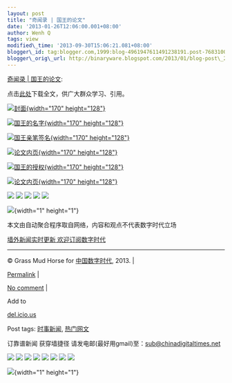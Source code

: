 ```yaml
--- 
layout: post 
title: "奇闻录 | 国王的论文" 
date: '2013-01-26T12:06:00.001+08:00' 
author: Wenh Q
tags: view
modified\_time: '2013-09-30T15:06:21.081+08:00' 
blogger\_id: tag:blogger.com,1999:blog-4961947611491238191.post-7683100582809843851
blogger\_orig\_url: http://binaryware.blogspot.com/2013/01/blog-post\_2262.html
--- 
```

[奇闻录
|
国王的论文](http://feedproxy.google.com/~r/chinagfwblog/~3/tchxbTIYr9Q/):



点击[此处](http://qiwen.lu/uploads/xilunwen.pdf)下载全文，供广大群众学习、引用。

<div>

<div>

<div>

[![封面](http://qiwen.lu/wp-content/gallery/guowanglunw/thumbs/thumbs_1.jpg "封面"){width="170"
height="128"}](http://qiwen.lu/wp-content/gallery/guowanglunw/1.jpg " ")

</div>

</div>

</div>

<div>

<div>

[![国王的名字](http://qiwen.lu/wp-content/gallery/guowanglunw/thumbs/thumbs_2.jpg "国王的名字"){width="170"
height="128"}](http://qiwen.lu/wp-content/gallery/guowanglunw/2.jpg " ")

</div>

</div>

<div>

<div>

[![国王亲笔签名](http://qiwen.lu/wp-content/gallery/guowanglunw/thumbs/thumbs_3.jpg "国王亲笔签名"){width="170"
height="128"}](http://qiwen.lu/wp-content/gallery/guowanglunw/3.jpg " ")

</div>

</div>

<div>

<div>

[![论文内页](http://qiwen.lu/wp-content/gallery/guowanglunw/thumbs/thumbs_4.jpg "论文内页"){width="170"
height="128"}](http://qiwen.lu/wp-content/gallery/guowanglunw/4.jpg " ")

</div>

</div>

<div>

<div>

[![国王的授权](http://qiwen.lu/wp-content/gallery/guowanglunw/thumbs/thumbs_5.jpg "国王的授权"){width="170"
height="128"}](http://qiwen.lu/wp-content/gallery/guowanglunw/5.jpg " ")

</div>

</div>

<div>

<div>

[![论文内页](http://qiwen.lu/wp-content/gallery/guowanglunw/thumbs/thumbs_6.jpg "论文内页"){width="170"
height="128"}](http://qiwen.lu/wp-content/gallery/guowanglunw/6.jpg " ")

</div>

</div>

<div>

</div>



<div>

[![](http://feeds.feedburner.com/~ff/qi-wen-lu?d=yIl2AUoC8zA)](http://feeds.feedburner.com/~ff/qi-wen-lu?a=AiSKhD1hBFw:R5DVkh4zOdg:yIl2AUoC8zA)
[![](http://feeds.feedburner.com/~ff/qi-wen-lu?d=7Q72WNTAKBA)](http://feeds.feedburner.com/~ff/qi-wen-lu?a=AiSKhD1hBFw:R5DVkh4zOdg:7Q72WNTAKBA)
[![](http://feeds.feedburner.com/~ff/qi-wen-lu?i=AiSKhD1hBFw:R5DVkh4zOdg:F7zBnMyn0Lo)](http://feeds.feedburner.com/~ff/qi-wen-lu?a=AiSKhD1hBFw:R5DVkh4zOdg:F7zBnMyn0Lo)
[![](http://feeds.feedburner.com/~ff/qi-wen-lu?i=AiSKhD1hBFw:R5DVkh4zOdg:V_sGLiPBpWU)](http://feeds.feedburner.com/~ff/qi-wen-lu?a=AiSKhD1hBFw:R5DVkh4zOdg:V_sGLiPBpWU)
[![](http://feeds.feedburner.com/~ff/qi-wen-lu?d=qj6IDK7rITs)](http://feeds.feedburner.com/~ff/qi-wen-lu?a=AiSKhD1hBFw:R5DVkh4zOdg:qj6IDK7rITs)

</div>

![](http://feeds.feedburner.com/~r/qi-wen-lu/~4/AiSKhD1hBFw){width="1"
height="1"}

本文由自动聚合程序取自网络，内容和观点不代表数字时代立场



[墙外新闻实时更新 欢迎订阅数字时代](http://eepurl.com/msuvD)


















------------------------------------------------------------------------

© Grass Mud Horse for [中国数字时代](https://caonima.biz/chinese), 2013.
|

[Permalink](https://caonima.biz/chinese/2013/01/%e5%a5%87%e9%97%bb%e5%bd%95-%e5%9b%bd%e7%8e%8b%e7%9a%84%e8%ae%ba%e6%96%87/)
|

[No
comment](https://caonima.biz/chinese/2013/01/%e5%a5%87%e9%97%bb%e5%bd%95-%e5%9b%bd%e7%8e%8b%e7%9a%84%e8%ae%ba%e6%96%87/#comments)
|

Add to

[del.icio.us](http://del.icio.us/post?url=https://caonima.biz/chinese/2013/01/%e5%a5%87%e9%97%bb%e5%bd%95-%e5%9b%bd%e7%8e%8b%e7%9a%84%e8%ae%ba%e6%96%87/&title=%E5%A5%87%E9%97%BB%E5%BD%95%20%7C%20%E5%9B%BD%E7%8E%8B%E7%9A%84%E8%AE%BA%E6%96%87)





Post tags:
[时事新闻](https://caonima.biz/chinese/tag/%e6%97%b6%e4%ba%8b%e6%96%b0%e9%97%bb/?category=10466),
[热门网文](https://caonima.biz/chinese/tag/%e7%83%ad%e9%97%a8%e7%bd%91%e6%96%87/?category=10466)



订靠谱新闻 获穿墙捷径
请发电邮(最好用gmail)至：sub@chinadigitaltimes.net







<div>

[![](http://feeds.feedburner.com/~ff/chinagfwblog?d=yIl2AUoC8zA)](http://feeds.feedburner.com/~ff/chinagfwblog?a=tchxbTIYr9Q:-TChNkiyt5w:yIl2AUoC8zA)
[![](http://feeds.feedburner.com/~ff/chinagfwblog?i=tchxbTIYr9Q:-TChNkiyt5w:-BTjWOF_DHI)](http://feeds.feedburner.com/~ff/chinagfwblog?a=tchxbTIYr9Q:-TChNkiyt5w:-BTjWOF_DHI)
[![](http://feeds.feedburner.com/~ff/chinagfwblog?i=tchxbTIYr9Q:-TChNkiyt5w:F7zBnMyn0Lo)](http://feeds.feedburner.com/~ff/chinagfwblog?a=tchxbTIYr9Q:-TChNkiyt5w:F7zBnMyn0Lo)
[![](http://feeds.feedburner.com/~ff/chinagfwblog?i=tchxbTIYr9Q:-TChNkiyt5w:V_sGLiPBpWU)](http://feeds.feedburner.com/~ff/chinagfwblog?a=tchxbTIYr9Q:-TChNkiyt5w:V_sGLiPBpWU)
[![](http://feeds.feedburner.com/~ff/chinagfwblog?d=qj6IDK7rITs)](http://feeds.feedburner.com/~ff/chinagfwblog?a=tchxbTIYr9Q:-TChNkiyt5w:qj6IDK7rITs)
[![](http://feeds.feedburner.com/~ff/chinagfwblog?d=l6gmwiTKsz0)](http://feeds.feedburner.com/~ff/chinagfwblog?a=tchxbTIYr9Q:-TChNkiyt5w:l6gmwiTKsz0)
[![](http://feeds.feedburner.com/~ff/chinagfwblog?i=tchxbTIYr9Q:-TChNkiyt5w:gIN9vFwOqvQ)](http://feeds.feedburner.com/~ff/chinagfwblog?a=tchxbTIYr9Q:-TChNkiyt5w:gIN9vFwOqvQ)
[![](http://feeds.feedburner.com/~ff/chinagfwblog?d=TzevzKxY174)](http://feeds.feedburner.com/~ff/chinagfwblog?a=tchxbTIYr9Q:-TChNkiyt5w:TzevzKxY174)

</div>

![](http://feeds.feedburner.com/~r/chinagfwblog/~4/tchxbTIYr9Q){width="1"
height="1"}
